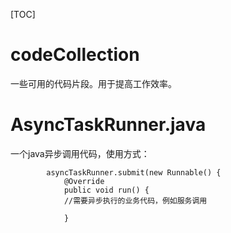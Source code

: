 [TOC]

# codeCollection
一些可用的代码片段。用于提高工作效率。

# AsyncTaskRunner.java
一个java异步调用代码，使用方式：
```
        asyncTaskRunner.submit(new Runnable() {
            @Override
            public void run() {
			//需要异步执行的业务代码，例如服务调用
			
			}
```
